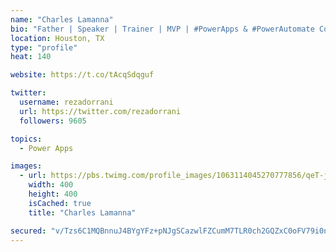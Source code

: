 ```yaml
---
name: "Charles Lamanna"
bio: "Father | Speaker | Trainer | MVP | #PowerApps & #PowerAutomate Community Super User | YouTuber Right-pointing triangle http://youtube.com/c/rezadorrani | Learn - Share - Clockwise rightwards and leftwards open circle arrows"
location: Houston, TX
type: "profile"
heat: 140

website: https://t.co/tAcqSdqguf

twitter:
  username: rezadorrani
  url: https://twitter.com/rezadorrani
  followers: 9605

topics:
  - Power Apps

images:
  - url: https://pbs.twimg.com/profile_images/1063114045270777856/qeT-jpWr_400x400.jpg
    width: 400
    height: 400
    isCached: true
    title: "Charles Lamanna"

secured: "v/Tzs6C1MQBnnuJ4BYgYFz+pNJgSCazwlFZCumM7TLR0ch2GQZxC0oFV79i0n5M9k237lMJJise+2dsuryoA3EhilLhvu6KDvJahGVIfucvAhszXZoby72dvjKoeYjA51Aho1cxNLqFEKd49m4AVE0swD17egsRFzyW++PN7pA2Hn71TzLl6DVFCGRe+koCBAHtegRQt3hH3TniH24vzx4Qgl1zPONGWAnJUvBKCwUz7mXi5uVTW0mHuLHfCxQmaWVgYE51ZnF8kcVpg9Z3SOf1eehhwEuvFMnLryTMvHhS/zdxuV50kEGYQz+2YyWv36NVk+9hjubosSGp7VfbfGtRsQKwWOOrM1dQ8rlkDUU5g9ohKrlRjPfiX+62ai6hCYM15QZWlsKq6/Y9UfmmNZpyAIt1Br6oX+JCxCyCt9Fw=;pD1yJLmUT/tp1TBZ4B4iUw=="
---
```


